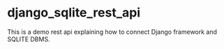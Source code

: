 # django_sqlite_rest_api
This is a demo rest api explaining how to connect Django framework and SQLITE DBMS.
